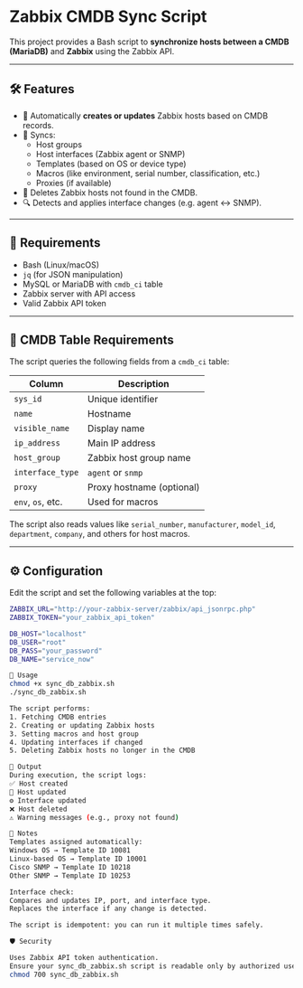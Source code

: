 # Zabbix CMDB Sync Script

This project provides a Bash script to **synchronize hosts between a CMDB (MariaDB)** and **Zabbix** using the Zabbix API.

---

## 🛠 Features

- 🔄 Automatically **creates or updates** Zabbix hosts based on CMDB records.
- 🎯 Syncs:
  - Host groups
  - Host interfaces (Zabbix agent or SNMP)
  - Templates (based on OS or device type)
  - Macros (like environment, serial number, classification, etc.)
  - Proxies (if available)
- 🧹 Deletes Zabbix hosts not found in the CMDB.
- 🔍 Detects and applies interface changes (e.g. agent ↔ SNMP).

---

## 🧩 Requirements

- Bash (Linux/macOS)
- `jq` (for JSON manipulation)
- MySQL or MariaDB with `cmdb_ci` table
- Zabbix server with API access
- Valid Zabbix API token

---

## 💽 CMDB Table Requirements

The script queries the following fields from a `cmdb_ci` table:

| Column           | Description                          |
|------------------|--------------------------------------|
| `sys_id`         | Unique identifier                    |
| `name`           | Hostname                             |
| `visible_name`   | Display name                         |
| `ip_address`     | Main IP address                      |
| `host_group`     | Zabbix host group name               |
| `interface_type` | `agent` or `snmp`                    |
| `proxy`          | Proxy hostname (optional)           |
| `env`, `os`, etc.| Used for macros                      |

The script also reads values like `serial_number`, `manufacturer`, `model_id`, `department`, `company`, and others for host macros.

---

## ⚙️ Configuration

Edit the script and set the following variables at the top:

```bash
ZABBIX_URL="http://your-zabbix-server/zabbix/api_jsonrpc.php"
ZABBIX_TOKEN="your_zabbix_api_token"

DB_HOST="localhost"
DB_USER="root"
DB_PASS="your_password"
DB_NAME="service_now"

🚀 Usage
chmod +x sync_db_zabbix.sh
./sync_db_zabbix.sh

The script performs:
1. Fetching CMDB entries
2. Creating or updating Zabbix hosts
3. Setting macros and host group
4. Updating interfaces if changed
5. Deleting Zabbix hosts no longer in the CMDB

📁 Output
During execution, the script logs:
✅ Host created
🔄 Host updated
⚙️ Interface updated
❌ Host deleted
⚠️ Warning messages (e.g., proxy not found)

📌 Notes
Templates assigned automatically:
Windows OS → Template ID 10081
Linux-based OS → Template ID 10001
Cisco SNMP → Template ID 10218
Other SNMP → Template ID 10253

Interface check:
Compares and updates IP, port, and interface type.
Replaces the interface if any change is detected.

The script is idempotent: you can run it multiple times safely.

🛡️ Security

Uses Zabbix API token authentication.
Ensure your sync_db_zabbix.sh script is readable only by authorized users:
chmod 700 sync_db_zabbix.sh
